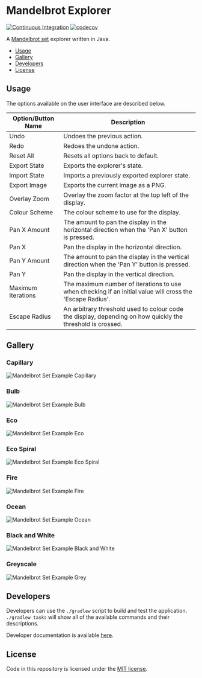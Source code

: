 # Mandelbrot Explorer

[![Continuous Integration](https://github.com/kiancross/mandelbrot/actions/workflows/continous-integration.yaml/badge.svg?branch=master&event=push)](https://github.com/kiancross/mandelbrot/actions/workflows/continous-integration.yaml)
[![codecov](https://codecov.io/gh/kiancross/mandelbrot/branch/master/graph/badge.svg?token=cFjwBIoJ4c)](https://codecov.io/gh/kiancross/mandelbrot)

A [Mandelbrot set](https://en.wikipedia.org/wiki/Mandelbrot_set) explorer
written in Java.

 * [Usage](#usage)
 * [Gallery](#gallery)
 * [Developers](#developers)
 * [License](#license)

## Usage

The options available on the user interface are described
below.

|Option/Button Name| Description |
|------------------|-------------|
| Undo | Undoes the previous action. |
| Redo | Redoes the undone action. |
| Reset All | Resets all options back to default. |
| Export State | Exports the explorer's state. |
| Import State | Imports a previously exported explorer state. |
| Export Image | Exports the current image as a PNG. |
| Overlay Zoom | Overlay the zoom factor at the top left of the display. |
| Colour Scheme | The colour scheme to use for the display. |
| Pan X Amount | The amount to pan the display in the horizontal direction when the 'Pan X' button is pressed. |
| Pan X | Pan the display in the horizontal direction. |
| Pan Y Amount | The amount to pan the display in the vertical direction when the 'Pan Y' button is pressed. |
| Pan Y | Pan the display in the vertical direction. |
| Maximum Iterations | The maximum number of iterations to use when checking if an initial value will cross the 'Escape Radius'. |
| Escape Radius | An arbitrary threshold used to colour code the display, depending on how quickly the threshold is crossed. |

## Gallery
### Capillary
![Mandelbrot Set Example Capillary](https://github.com/kiancross/mandelbrot/blob/master/examples/capillary.png)

### Bulb
![Mandelbrot Set Example Bulb](https://github.com/kiancross/mandelbrot/blob/master/examples/bulb.png)

### Eco
![Mandelbrot Set Example Eco](https://github.com/kiancross/mandelbrot/blob/master/examples/eco.png)

### Eco Spiral
![Mandelbrot Set Example Eco Spiral](https://github.com/kiancross/mandelbrot/blob/master/examples/eco-spiral.png)

### Fire
![Mandelbrot Set Example Fire](https://github.com/kiancross/mandelbrot/blob/master/examples/fire.png)

### Ocean
![Mandelbrot Set Example Ocean](https://github.com/kiancross/mandelbrot/blob/master/examples/ocean.png)

### Black and White
![Mandelbrot Set Example Black and White](https://github.com/kiancross/mandelbrot/blob/master/examples/black-and-white.png)

### Greyscale
![Mandelbrot Set Example Grey](https://github.com/kiancross/mandelbrot/blob/master/examples/grey.png)

## Developers
Developers can use the `./gradlew` script to build and test the
application. `./gradlew tasks` will show all of the available
commands and their descriptions.

Developer documentation is available [here](kiancross.github.io/mandelbrot/).

## License

Code in this repository is licensed under the
[MIT license](https://github.com/kiancross/mandelbrot/blob/master/LICENSE).
